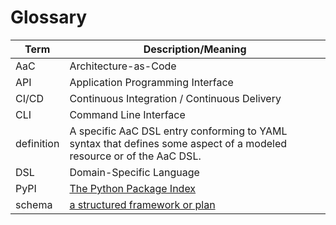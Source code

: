 # Glossary

| Term | Description/Meaning |
|------|---------|
| AaC | Architecture-as-Code|
| API | Application Programming Interface |
| CI/CD | Continuous Integration / Continuous Delivery |
| CLI | Command Line Interface |
| definition | A specific AaC  DSL entry conforming to YAML syntax that defines some aspect of a modeled resource or of the AaC DSL. |
| DSL | Domain-Specific Language |
| PyPI | [The Python Package Index](https://pypi.org/) |
| schema | [a structured framework or plan](https://www.merriam-webster.com/dictionary/schema) |